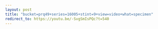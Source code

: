 ```yaml
---
layout: post
title: "bucket=prq49+series=16005+stint=9+view=video+what=specimen"
redirect_to: https://youtu.be/-SvgSmIsPQc?t=540
---
```

